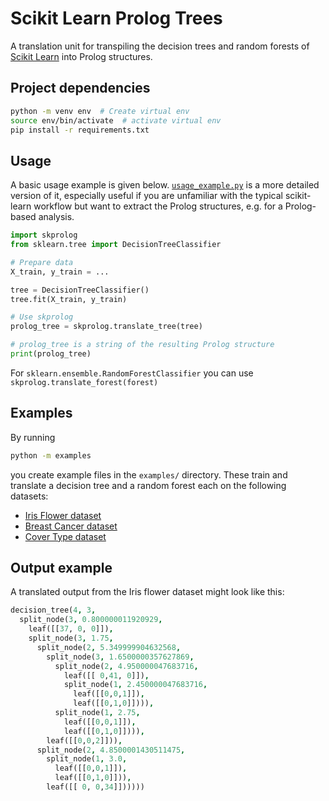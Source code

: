 # Scikit Learn Prolog Trees

A translation unit for transpiling the
decision trees and random forests of
[Scikit Learn](https://scikit-learn.org/stable/)
into Prolog structures.

## Project dependencies

```bash
python -m venv env  # Create virtual env
source env/bin/activate  # activate virtual env
pip install -r requirements.txt
```

## Usage

A basic usage example is given below.
[`usage_example.py`](usage_example.py) is a more detailed version of it,
especially useful if you are unfamiliar with the typical scikit-learn workflow
but want to extract the Prolog structures, e.g. for a Prolog-based analysis.

```python
import skprolog
from sklearn.tree import DecisionTreeClassifier

# Prepare data
X_train, y_train = ...

tree = DecisionTreeClassifier()
tree.fit(X_train, y_train)

# Use skprolog
prolog_tree = skprolog.translate_tree(tree)

# prolog_tree is a string of the resulting Prolog structure
print(prolog_tree)
```

For `sklearn.ensemble.RandomForestClassifier` you can use
`skprolog.translate_forest(forest)`

## Examples

By running

```bash
python -m examples
```

you create example files in the `examples/` directory.
These train and translate a decision tree and a random forest each
on the following datasets:

* [Iris Flower dataset](https://scikit-learn.org/stable/modules/generated/sklearn.datasets.load_iris.html)
* [Breast Cancer dataset](https://scikit-learn.org/stable/modules/generated/sklearn.datasets.load_breast_cancer.html)
* [Cover Type dataset](https://scikit-learn.org/stable/modules/generated/sklearn.datasets.fetch_covtype.html)

## Output example

A translated output from the Iris flower dataset might look like this:

```prolog
decision_tree(4, 3,
  split_node(3, 0.800000011920929,
    leaf([[37, 0, 0]]),
    split_node(3, 1.75,
      split_node(2, 5.349999904632568,
        split_node(3, 1.6500000357627869,
          split_node(2, 4.950000047683716,
            leaf([[ 0,41, 0]]),
            split_node(1, 2.450000047683716,
              leaf([[0,0,1]]),
              leaf([[0,1,0]]))),
          split_node(1, 2.75,
            leaf([[0,0,1]]),
            leaf([[0,1,0]]))),
        leaf([[0,0,2]])),
      split_node(2, 4.8500001430511475,
        split_node(1, 3.0,
          leaf([[0,0,1]]),
          leaf([[0,1,0]])),
        leaf([[ 0, 0,34]])))))
```

